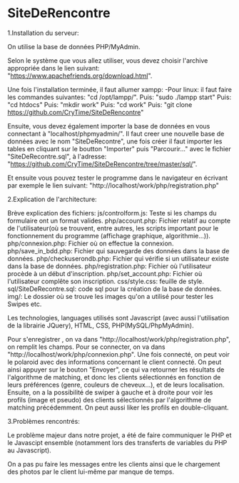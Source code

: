 # SiteDeRencontre

1.Installation du serveur:

On utilise la base de données PHP/MyAdmin.

Selon le système que vous allez utiliser, vous devez choisir l'archive appropriée dans le lien suivant:
"https://www.apachefriends.org/download.html".

Une fois l'installation terminée, il faut allumer xampp:
-Pour linux:
il faut faire les commandes suivantes: "cd /opt/lampp/".
Puis: "sudo ./lampp start"
Puis: "cd htdocs"
Puis: "mkdir work"
Puis: "cd work"
Puis: "git clone https://github.com/CryTime/SiteDeRencontre"

Ensuite, vous devez également importer la base de données en vous connectant à "localhost/phpmyadmin/".
Il faut creer une nouvelle base de données avec le nom "SiteDeRecontre", une fois créer il faut importer les tables 
en cliquant sur le boutton "Importer" puis "Parcourir..." avec le fichier "SiteDeRecontre.sql", à l'adresse:
"https://github.com/CryTime/SiteDeRencontre/tree/master/sql/".

Et ensuite vous pouvez tester le programme dans le navigateur en écrivant par exemple le lien suivant:
"http://localhost/work/php/registration.php"


2.Explication de l'architecture:

Brève explication des fichiers:
js/controlform.js: Teste si les champs du formulaire ont un format valides.
php/account.php: Fichier relatif au compte de l'utilisateur(où se trouvent, entre autres, 
les scripts important pour le fonctionnement du programme (affichage graphique, algorithmie...)).
php/connexion.php: Fichier où on effectue la connexion.
php/save_in_bdd.php: Fichier qui sauvegarde des données dans la base de données.
php/checkuserondb.php: Fichier qui vérifie si un utilisateur existe dans la base de données.
php/registration.php: Fichier où l'utilisateur procède à un début d'inscription.
php/set_account.php: Fichier où l'utilisateur complête son inscription.
css/style.css: feuille de style.
sql/SiteDeRecontre.sql: code sql pour la création de la base de données.
img/: Le dossier où se trouve les images qu'on a utilisé pour tester les Swipes etc.

Les technologies, languages utilisés sont Javascript (avec aussi l'utilisation de la librairie JQuery), 
HTML, CSS, PHP(MySQL/PhpMyAdmin).

Pour s'enregistrer , on va dans "http://localhost/work/php/registration.php", on remplit les champs.
Pour se connecter, on va dans "http://localhost/work/php/connexion.php".
Une fois connecté, on peut voir le polaroid avec des informations concernant le client connecté.
On peut ainsi appuyer sur le bouton "Envoyer", ce qui va retourner 
les résultats de l'algorithme de matching, et donc les clients sélectionnés en fonction de 
leurs préférences (genre, couleurs de cheveux...), et de leurs localisation.
Ensuite, on a la possibilité de swiper à gauche et à droite pour voir les profils (image et pseudo) 
des clients sélectionnés par l'algorithme de matching précédemment.
On peut aussi liker les profils en double-cliquant.




3.Problèmes rencontrés:

Le problème majeur dans notre projet, a été de faire communiquer le PHP et le Javascipt 
ensemble (notamment lors des transferts de variables du PHP au Javascript).

On a pas pu faire les messages entre les clients ainsi que le chargement des photos par le client lui-même par manque de temps.














